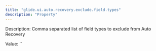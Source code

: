 ```yaml
---
title: "glide.ui.auto.recovery.exclude.field.types"
description: "Property"
---
```


Description: Comma separated list of field types to exclude from Auto Recovery

Value: ``